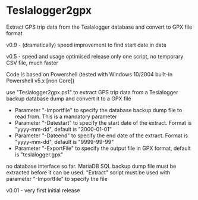 # Teslalogger2gpx
 Extract GPS trip data from the Teslalogger database and convert to GPX file format

 v0.9 - (dramatically) speed improvement to find start date in data
 
 v0.5 - speed and usage optimised release
        only one script, no temporary CSV file, much faster
 
 Code is based on Powershell (tested with Windows 10/2004 built-in Powershell v5.x [non Core])
 
 use "Teslalogger2gpx.ps1" to extract GPS trip data from a Teslalogger backup database dump and convert it to a GPX file
 - Parameter "-Importfile" to specify the database backup dump file to read from. This is a mandatory parameter
 - Parameter "-Datestart" to specify the start date of the extract. Format is "yyyy-mm-dd", default is "2000-01-01"
 - Parameter "-Dateend" to specify the end date of the extract. Format is "yyyy-mm-dd", default is "9999-99-99"
 - Parameter "-ExportFile" to specify the output file in GPX format, default is "teslalogger.gpx" 
 
 no database interface so far.
 MariaDB SQL backup dump file must be extracted before it can be used. "Extract" script must be used with parameter "-Importfile" to specify the file

v0.01 - very first initial release

